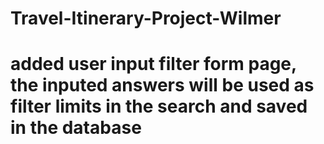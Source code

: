 # Travel-Itinerary-Project-Wilmer
# added user input filter form page, the inputed answers will be used as filter limits in the search and saved in the database
